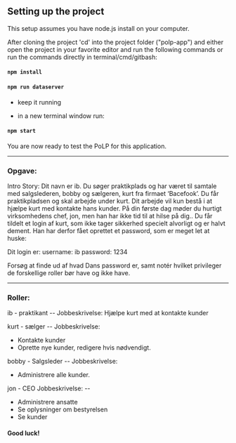 ## Setting up the project

This setup assumes you have node.js install on your computer.

After cloning the project 'cd' into the project folder ("polp-app") and either open the project in your favorite editor and run the following commands or run the commands directly in terminal/cmd/gitbash:

#### `npm install`

#### `npm run dataserver`
- keep it running

- in a new terminal window run:
#### `npm start`

You are now ready to test the PoLP for this application.

---

### Opgave:

Intro Story:
Dit navn er ib. Du søger praktikplads og har været til samtale med salgslederen, bobby og sælgeren, kurt fra firmaet ‘Bacefook’. Du får praktikpladsen og skal arbejde under kurt. Dit arbejde vil kun bestå i at hjælpe kurt med kontakte hans kunder. På din første dag møder du hurtigt virksomhedens chef, jon, men han har ikke tid til at hilse på dig.. Du får tildelt et login af kurt, som ikke tager sikkerhed specielt alvorligt og er halvt dement. Han har derfor fået oprettet et password, som er meget let at huske:

Dit login er:
username: ib
password: 1234

Forsøg at finde ud af hvad Dans password er, samt notér hvilket privileger de forskellige roller bør have og ikke have.

---

### Roller:

ib - praktikant --
Jobbeskrivelse: 
Hjælpe kurt med at kontakte kunder

kurt - sælger --
Jobbeskrivelse:
- Kontakte kunder
- Oprette nye kunder, redigere hvis nødvendigt.

bobby - Salgsleder --
Jobbeskrivelse:
- Administrere alle kunder.

jon - CEO
Jobbeskrivelse: --
- Administrere ansatte
- Se oplysninger om bestyrelsen
- Se kunder


#### Good luck!
